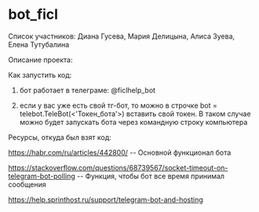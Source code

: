 # bot_ficl
Список участников: Диана Гусева, Мария Делицына, Алиса Зуева, Елена Тутубалина

Описание проекта:

Как запустить код: 
1) бот работает в телеграме: @ficlhelp_bot

2) если у вас уже есть свой тг-бот, то можно в строчке bot = telebot.TeleBot(<'Токен_бота'>) вставить свой токен. В таком случае можно будет запускать бота через командную строку компьютера

Ресурсы, откуда был взят код:

https://habr.com/ru/articles/442800/ -- Основной функционал бота

https://stackoverflow.com/questions/68739567/socket-timeout-on-telegram-bot-polling -- Функция, чтобы бот все время принимал сообщения

https://help.sprinthost.ru/support/telegram-bot-and-hosting

